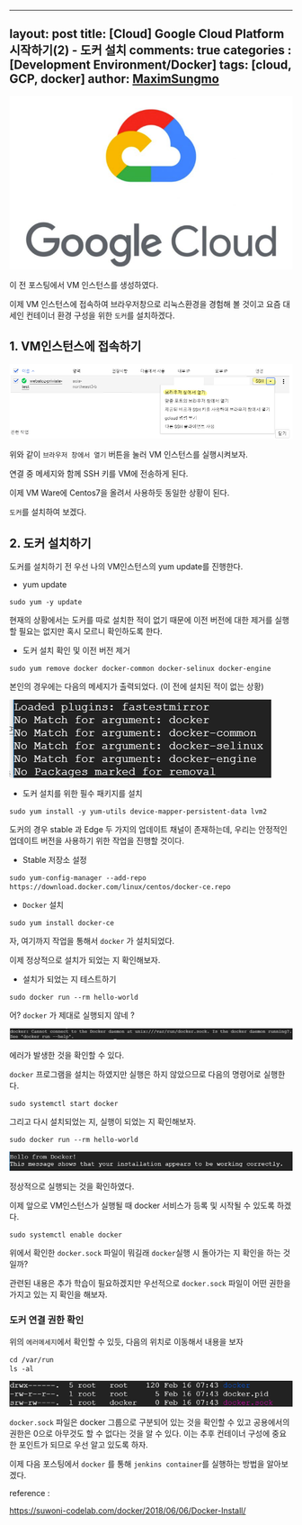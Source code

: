 
---
layout: post
title:  [Cloud] Google Cloud Platform 시작하기(2) - 도커 설치
comments: true
categories : [Development Environment/Docker]
tags: [cloud, GCP, docker]
author: [MaximSungmo](https://maximsungmo.github.io/)
---


![1581638144131](/assets/images/1581638144131.png)



이 전 포스팅에서 VM 인스턴스를 생성하였다. 



이제 VM 인스턴스에 접속하여 브라우저창으로 리눅스환경을 경험해 볼 것이고 요즘 대세인 컨테이너 환경 구성을 위한 `도커`를 설치하겠다. 



## 1. VM인스턴스에 접속하기 

![image-20200216154520593](/assets/images/image-20200216154520593.png)

위와 같이 `브라우저 창에서 열기` 버튼을 눌러 VM 인스턴스를 실행시켜보자.



연결 중 메세지와 함께 SSH 키를 VM에 전송하게 된다. 



이제 VM Ware에 Centos7을 올려서 사용하듯 동일한 상황이 된다.

`도커`를 설치하여 보겠다. 



## 2. 도커 설치하기 



도커를 설치하기 전 우선 나의 VM인스턴스의 yum update를 진행한다.

- yum update

```
sudo yum -y update 
```



현재의 상황에서는 도커를 따로 설치한 적이 없기 때문에 이전 버전에 대한 제거를 실행할 필요는 없지만 혹시 모르니 확인하도록 한다.

- 도커 설치 확인 및 이전 버전 제거 

```
sudo yum remove docker docker-common docker-selinux docker-engine
```

본인의 경우에는 다음의 메세지가 출력되었다. (이 전에 설치된 적이 없는 상황)

![image-20200216160232973](/assets/images/image-20200216160232973.png)



- 도커 설치를 위한 필수 패키지를 설치

```
sudo yum install -y yum-utils device-mapper-persistent-data lvm2
```

도커의 경우 stable 과 Edge 두 가지의 업데이트 채널이 존재하는데, 우리는 안정적인 업데이트 버전을 사용하기 위한 작업을 진행할 것이다.

- Stable 저장소 설정 

```
sudo yum-config-manager --add-repo https://download.docker.com/linux/centos/docker-ce.repo
```

- `Docker` 설치

```
sudo yum install docker-ce
```



자, 여기까지 작업을 통해서 `docker` 가 설치되었다. 

이제 정상적으로 설치가 되었는 지 확인해보자.

- 설치가 되었는 지 테스트하기 

```
sudo docker run --rm hello-world
```



어? `docker` 가 제대로 실행되지 않네 ?

![image-20200216163807381](/assets/images/image-20200216163807381.png)

에러가 발생한 것을 확인할 수 있다.

`docker` 프로그램을 설치는 하였지만 실행은 하지 않았으므로 다음의 명령어로 실행한다.

```
sudo systemctl start docker
```



그리고 다시 설치되었는 지, 실행이 되었는 지 확인해보자.

```
sudo docker run --rm hello-world
```

![image-20200216164532983](/assets/images/image-20200216164532983.png)



정상적으로 실행되는 것을 확인하였다.



이제 앞으로 VM인스턴스가 실행될 때 docker 서비스가 등록 및 시작될 수 있도록 하겠다.

```
sudo systemctl enable docker
```



위에서 확인한 `docker.sock` 파일이 뭐길래 `docker`실행 시 돌아가는 지 확인을 하는 것일까?

관련된 내용은 추가 학습이 필요하겠지만 우선적으로 `docker.sock` 파일이 어떤 권한을 가지고 있는 지 확인을 해보자. 



### 도커 연결 권한 확인 

위의 `에러메세지`에서 확인할 수 있듯, 다음의 위치로 이동해서 내용을 보자

```
cd /var/run 
ls -al
```



![image-20200216164831353](/assets/images/image-20200216164831353.png)

`docker.sock` 파일은 docker 그룹으로 구분되어 있는 것을 확인할 수 있고 공용에서의 권한은 0으로 아무것도 할 수 없다는 것을 알 수 있다. 이는 추후 컨테이너 구성에 중요한 포인트가 되므로 우선 알고 있도록 하자.



이제 다음 포스팅에서 `docker` 를 통해 `jenkins container`를 실행하는 방법을 알아보겠다.



reference : 

https://suwoni-codelab.com/docker/2018/06/06/Docker-Install/